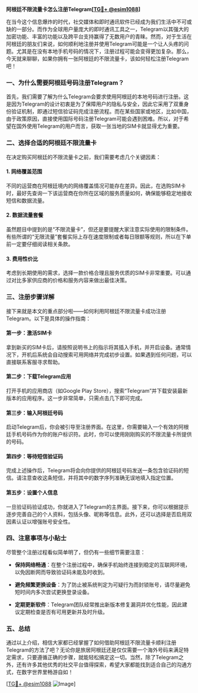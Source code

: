 **阿根廷不限流量卡怎么注册Telegram[[TG💪+ @esim1088](https://t.me/s/esim1088)]**

在当今这个信息爆炸的时代，社交媒体和即时通讯软件已经成为我们生活中不可或缺的一部分。而作为全球用户量庞大的即时通讯工具之一，Telegram以其强大的加密功能、丰富的功能以及跨平台支持赢得了无数用户的青睐。然而，对于生活在阿根廷的朋友们来说，如何顺利地注册并使用Telegram可能是一个让人头疼的问题。尤其是在没有本地手机号码的情况下，注册过程可能会变得更加复杂。那么，今天就来聊聊，如果你拥有一张阿根廷的不限流量卡，该如何轻松注册Telegram吧！

### 一、为什么需要阿根廷号码注册Telegram？

首先，我们需要了解为什么Telegram会要求使用阿根廷的本地号码进行注册。这是因为Telegram的设计初衷是为了保障用户的隐私与安全，因此它采用了双重身份验证机制，即通过短信验证码完成注册流程。而在某些国家或地区，比如中国，由于政策原因，直接使用国际号码注册Telegram可能会遇到困难。所以，对于希望在国外使用Telegram的用户而言，获取一张当地的SIM卡就显得尤为重要。

### 二、选择合适的阿根廷不限流量卡

在决定购买阿根廷的不限流量卡之前，我们需要考虑几个关键因素：

#### 1. 网络覆盖范围
不同的运营商在阿根廷境内的网络覆盖情况可能存在差异。因此，在选购SIM卡时，最好先查询一下该运营商在你所在区域的服务质量如何，确保能够稳定地接收短信和数据流量。

#### 2. 数据流量套餐
虽然题目中提到的是“不限流量卡”，但还是要提醒大家注意实际使用的限制条件。有些所谓的“无限流量”套餐实际上存在速度限制或者每日限额等规则，所以在下单前一定要仔细阅读相关条款。

#### 3. 费用性价比
考虑到长期使用的需求，选择一款价格合理且服务优质的SIM卡非常重要。可以通过对比多家供应商的价格和服务内容来做出最佳决策。

### 三、注册步骤详解

接下来就是本文的重点部分啦——如何利用阿根廷不限流量卡成功注册Telegram。以下是具体的操作指南：

#### 第一步：激活SIM卡
拿到新买的SIM卡后，请按照说明书上的指示将其插入手机，并开启设备。通常情况下，开机后系统会自动搜索可用网络并完成初步设置。如果遇到任何问题，可以直接联系客服寻求帮助。

#### 第二步：下载Telegram应用
打开手机的应用商店（如Google Play Store），搜索“Telegram”并下载安装最新版本的应用程序。这一步非常简单，只需点击几下即可完成。

#### 第三步：输入阿根廷号码
启动Telegram后，你会被引导至注册界面。在这里，你需要输入一个有效的阿根廷手机号码作为你的账户标识符。此时，你可以使用刚刚购买的不限流量卡所提供的号码。

#### 第四步：等待短信验证码
完成上述操作后，Telegram将会向你提供的阿根廷号码发送一条包含验证码的短信。请注意查收这条短信，并将其中的数字序列准确无误地填入指定位置。

#### 第五步：设置个人信息
一旦验证码验证成功，你就进入了Telegram的主界面。接下来，你可以根据提示逐步完善自己的个人资料，包括头像、昵称等信息。此外，还可以选择是否启用双因素认证以增强账号安全性。

### 四、注意事项与小贴士

尽管整个注册过程看似简单明了，但仍有一些细节需要注意：

- **保持网络畅通**：在整个注册过程中，确保手机始终连接到稳定的互联网环境，以免因断网而导致验证码未能及时收到。
  
- **避免频繁更换设备**：为了防止被系统判定为可疑行为而封锁账号，请尽量避免短时间内多次尝试更换登录设备。
  
- **定期更新软件**：Telegram团队经常推出新版本修复漏洞并优化性能，因此建议定期检查是否有可用更新并及时升级。

### 五、总结

通过以上介绍，相信大家都已经掌握了如何借助阿根廷不限流量卡顺利注册Telegram的方法了吧？无论你是旅居阿根廷还是仅仅需要一个海外号码来满足特定需求，只要遵循正确的步骤，就能轻松搞定这一切。当然，除了Telegram之外，还有许多其他优秀的社交平台值得探索，希望大家都能找到适合自己的沟通方式，在数字世界里畅游自如！

[[TG💪+ @esim1088](https://t.me/s/esim1088) ![Image](https://i.postimg.cc/4NQfJmqS/Snipaste-2025-05-13-00-14-12.png)]
